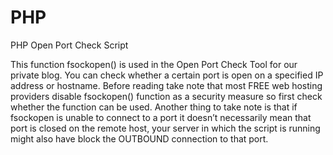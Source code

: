 # PHP
PHP Open Port Check Script

 This function fsockopen() is used in the Open Port Check Tool for our private blog. You can check whether a certain port is open on a specified IP address or hostname. Before reading take note that most FREE web hosting providers disable fsockopen() function as a security measure so first check whether the function can be used. Another thing to take note is that if fsockopen is unable to connect to a port it doesn’t necessarily mean that port is closed on the remote host, your server in which the script is running might also have block the OUTBOUND connection to that port.
